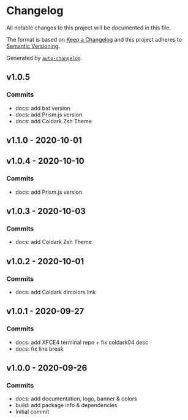 # Changelog

All notable changes to this project will be documented in this file.

The format is based on [Keep a Changelog](https://keepachangelog.com/en/1.0.0/)
and this project adheres to [Semantic Versioning](https://semver.org/spec/v2.0.0.html).

Generated by [`auto-changelog`](https://github.com/CookPete/auto-changelog).

## v1.0.5

### Commits

- docs: add bat version 
- docs: add Prism.js version 
- docs: add Coldark Zsh Theme 

## v1.1.0 - 2020-10-01

## v1.0.4 - 2020-10-10

### Commits

- docs: add Prism.js version 

## v1.0.3 - 2020-10-03

### Commits

- docs: add Coldark Zsh Theme 

## v1.0.2 - 2020-10-01

### Commits

- docs: add Coldark dircolors link 

## v1.0.1 - 2020-09-27

### Commits

- docs: add XFCE4 terminal repo + fix coldark04 desc 
- docs: fix line break 

## v1.0.0 - 2020-09-26

### Commits

- docs: add documentation, logo, banner & colors 
- build: add package info & dependencies 
- Initial commit 
